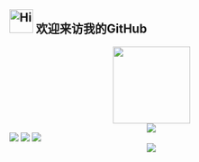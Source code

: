 <h2><img src="src/assert/hellokittydance.gif" alt="Hi" width="42" /> 欢迎来访我的GitHub </h2>
<div align="center"> <img height="137px" src="https://github-readme-stats.vercel.app/api?username=jxxxxxgl&hide_title=true&hide_border=true&show_icons=trueline_height=21&text_color=000&icon_color=000&bg_color=0,ea6161,ffc64d,fffc4d,52fa5a&theme=graywhite" /> </div>
<div align="center"> <img src="https://github-readme-stats.vercel.app/api/top-langs/?username=jxxxxxgl&count_private=true&hide_title=true&hide_border=true&layout=compact&langs_count=6&text_color=000&icon_color=fff&bg_color=0,52fa5a,4dfcff,c64dff&theme=graywhite" /> </div>
<div aligin="center"> <img src="https://img.shields.io/badge/-python-E34F26?style=flat-square&logo=python&logoColor=white" /> <img src="https://img.shields.io/badge/-Go-1572B6?style=flat-square&logo=Go" /> <img src="https://img.shields.io/badge/-Rust-oringe?style=flat-square&logo=Rust" /> </div>
<div align="center"> <img src="https://github-readme-activity-graph.vercel.app/graph?username=jxxxxxgl&theme=dracula" /> </div>
